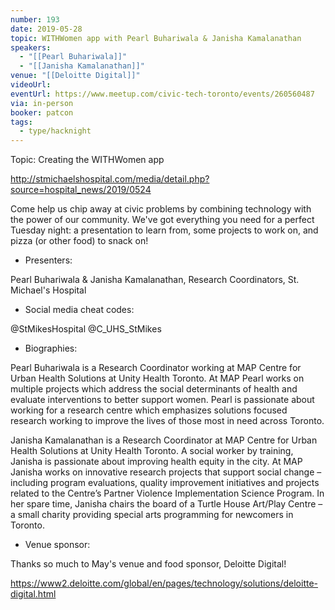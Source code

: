 ```yaml
---
number: 193
date: 2019-05-28
topic: WITHWomen app with Pearl Buhariwala & Janisha Kamalanathan
speakers:
  - "[[Pearl Buhariwala]]"
  - "[[Janisha Kamalanathan]]"
venue: "[[Deloitte Digital]]"
videoUrl: 
eventUrl: https://www.meetup.com/civic-tech-toronto/events/260560487
via: in-person
booker: patcon
tags:
  - type/hacknight
---
```


Topic: Creating the WITHWomen app

http://stmichaelshospital.com/media/detail.php?source=hospital_news/2019/0524

Come help us chip away at civic problems by combining technology with the power of our community. We've got everything you need for a perfect Tuesday night: a presentation to learn from, some projects to work on, and pizza (or other food) to snack on!

+ Presenters:

Pearl Buhariwala & Janisha Kamalanathan, Research Coordinators, St. Michael's Hospital

+ Social media cheat codes:

@StMikesHospital @C_UHS_StMikes 


+ Biographies:

Pearl Buhariwala is a Research Coordinator working at MAP Centre for Urban Health Solutions at Unity Health Toronto. At MAP Pearl works on multiple projects which address the social determinants of health and evaluate interventions to better support women. Pearl is passionate about working for a research centre which emphasizes solutions focused research working to improve the lives of those most in need across Toronto.

Janisha Kamalanathan is a Research Coordinator at MAP Centre for Urban Health Solutions at Unity Health Toronto. A social worker by training, Janisha is passionate about improving health equity in the city. At MAP Janisha works on innovative research projects that support social change – including program evaluations, quality improvement initiatives and projects related to the Centre’s Partner Violence Implementation Science Program. In her spare time, Janisha chairs the board of a Turtle House Art/Play Centre – a small charity providing special arts programming for newcomers in Toronto.

+ Venue sponsor:

Thanks so much to May's venue and food sponsor, Deloitte Digital!

https://www2.deloitte.com/global/en/pages/technology/solutions/deloitte-digital.html
